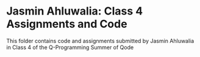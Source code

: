 # Jasmin Ahluwalia: Class 4 Assignments and Code
This folder contains code and assignments submitted by Jasmin Ahluwalia in Class 4 of the Q-Programming Summer of Qode